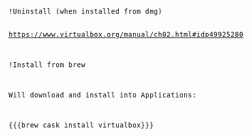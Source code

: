 <div title="VirtualBox on Mac OS X Host" creator="YourName" modifier="YourName" created="201411142034" tags="VirtualBox" changecount="1">
<pre>!Uninstall (when installed from dmg)

https://www.virtualbox.org/manual/ch02.html#idp49925280

!Install from brew

Will download and install into Applications:

{{{brew cask install virtualbox}}}


</pre>
</div>
